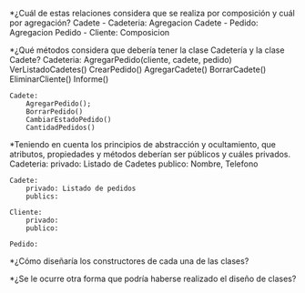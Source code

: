 

*¿Cuál de estas relaciones considera que se realiza por composición y cuál por
agregación?
	Cadete - Cadeteria: Agregacion
	Cadete - Pedido: Agregacion
	Pedido - Cliente: Composicion

*¿Qué métodos considera que debería tener la clase Cadetería y la clase Cadete?
	Cadeteria:
		AgregarPedido(cliente, cadete, pedido)
		VerListadoCadetes()
        CrearPedido()
        AgregarCadete()
        BorrarCadete()
		EliminarCliente()
		Informe()
		
	Cadete:
		AgregarPedido();
		BorrarPedido()
		CambiarEstadoPedido()
		CantidadPedidos()
		

*Teniendo en cuenta los principios de abstracción y ocultamiento, que atributos,
propiedades y métodos deberían ser públicos y cuáles privados.
    Cadeteria:
        privado: Listado de Cadetes 
        publico: Nombre, Telefono
    
    Cadete:
        privado: Listado de pedidos
        publics:
    
    Cliente:
        privado: 
        publico:
    
    Pedido:


*¿Cómo diseñaría los constructores de cada una de las clases?

*¿Se le ocurre otra forma que podría haberse realizado el diseño de clases?